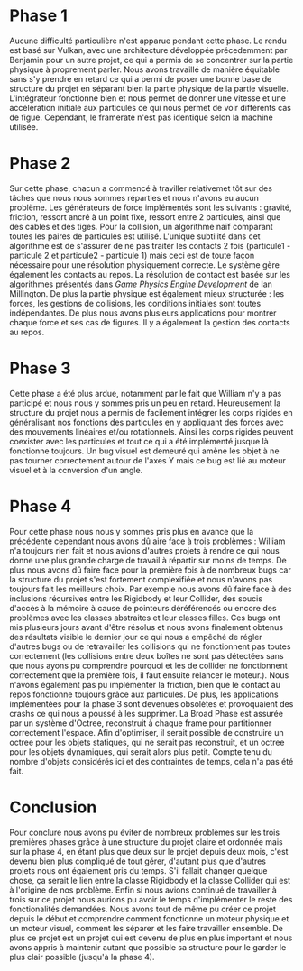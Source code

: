 # Phase 1

Aucune difficulté particulière n'est apparue pendant cette phase. Le rendu est basé sur Vulkan, avec une architecture développée précedemment par Benjamin pour un autre projet, ce qui a permis de se concentrer sur la partie physique à proprement parler.
Nous avons travaillé de manière équitable sans s'y prendre en retard ce qui a permi de poser une bonne base de structure du projet en séparant bien la partie physique de la partie visuelle.
L'intégrateur fonctionne bien et nous permet de donner une vitesse et une accélération initiale aux particules ce qui nous permet de voir différents cas de figue. Cependant, le framerate n'est pas identique selon la machine utilisée.


# Phase 2

Sur cette phase, chacun a commencé à traviller relativemet tôt sur des tâches que nous nous sommes réparties et nous n'avons eu aucun problème. 
Les générateurs de force implémentés sont les suivants : gravité, friction, ressort ancré à un point fixe, ressort entre 2 particules, ainsi que des cables et des tiges. Pour la collision, un algorithme naïf comparant toutes les paires de particules est utilisé. L'unique subtilité dans cet algorithme est de s'assurer de ne pas traiter les contacts 2 fois (particule1 - particule 2 et particule2 - particule 1) mais ceci est de toute façon nécessaire pour une résolution physiquement correcte. Le système gère également les contacts au repos. La résolution de contact est basée sur les algorithmes présentés dans *Game Physics Engine Development* de Ian Millington.
De plus la partie physique est également mieux structurée : les forces, les gestions de collisions, les conditions initiales sont toutes indépendantes. De plus nous avons plusieurs applications pour montrer chaque force et ses cas de figures. Il y a également la gestion des contacts au repos.
# Phase 3

Cette phase a été plus ardue, notamment par le fait que William n'y a pas participé et nous nous y sommes pris un peu en retard. Heureusement la structure du projet nous a permis de facilement intégrer les corps rigides en généralisant nos fonctions des particules en y appliquant des forces avec des mouvements linéaires et/ou rotationnels. Ainsi les corps rigides peuvent coexister avec les particules et tout ce qui a été implémenté jusque là fonctionne toujours.
Un bug visuel est demeuré qui amène les objet à ne pas tourner correctement autour de l'axes Y mais ce bug est lié au moteur visuel et à la ccnversion d'un angle.

# Phase 4

Pour cette phase nous nous y sommes pris plus en avance que la précédente cependant nous avons dû aire face à trois problèmes : William n'a toujours rien fait et nous avions d'autres projets à rendre ce qui nous donne une plus grande charge de travail à répartir sur moins de temps. De plus nous avons dû faire face pour la première fois à de nombreux bugs car la structure du projet s'est fortement complexifiée et nous n'avons pas toujours fait les meilleurs choix. Par exemple nous avons dû faire face à des inclusions récursives entre les Rigidbody et leur Collider, des soucis d'accès à la mémoire à cause de pointeurs déréférencés ou encore des problèmes avec les classes abstraites et leur classes filles. Ces bugs ont mis plusieurs jours avant d'être résolus et nous avons finalement obtenus des résultats visible le dernier jour ce qui nous a empêché de régler d'autres bugs ou de retravailler les collisions qui ne fonctionnent pas toutes correctement (les collisions entre deux boîtes ne sont pas détectées sans que nous ayons pu comprendre pourquoi et les de collider ne fonctionnent correctement que la première fois, il faut ensuite relancer le moteur.). Nous n'avons également pas pu implémenter la friction, bien que le contact au repos fonctionne toujours grâce aux particules. 
De plus, les applications implémentées pour la phase 3 sont devenues obsolètes et provoquaient des crashs ce qui nous a poussé à les supprimer.
La Broad Phase est assurée par un système d'Octree, reconstruit à chaque frame pour partitionner correctement l'espace. Afin d'optimiser, il serait possible de construire un octree pour les objets statiques, qui ne serait pas reconstruit, et un octree pour les objets dynamiques, qui serait alors plus petit. Compte tenu du nombre d'objets considérés ici et des contraintes de temps, cela n'a pas été fait.

# Conclusion
Pour conclure nous avons pu éviter de nombreux problèmes sur les trois premières phases grâce à une structure du projet claire et ordonnée mais sur la phase 4, en étant plus que deux sur le projet depuis deux mois, c'est devenu bien plus compliqué de tout gérer, d'autant plus que d'autres projets nous ont également pris du temps. S'il fallait changer quelque chose, ça serait le lien entre la classe Rigidbody et la classe Collider qui est à l'origine de nos problème. Enfin si nous avions continué de travailler à trois sur ce projet nous aurions pu avoir le temps d'implémenter le reste des fonctionalités demandées. 
Nous avons tout de même pu créer ce projet depuis le début et comprendre comment fonctionne un moteur physique et un moteur visuel, comment les séparer et les faire travailler ensemble. De plus ce projet est un projet qui est devenu de plus en plus important et nous avons appris à maintenir autant que possible sa structure pour le garder le plus clair possible (jusqu'à la phase 4).